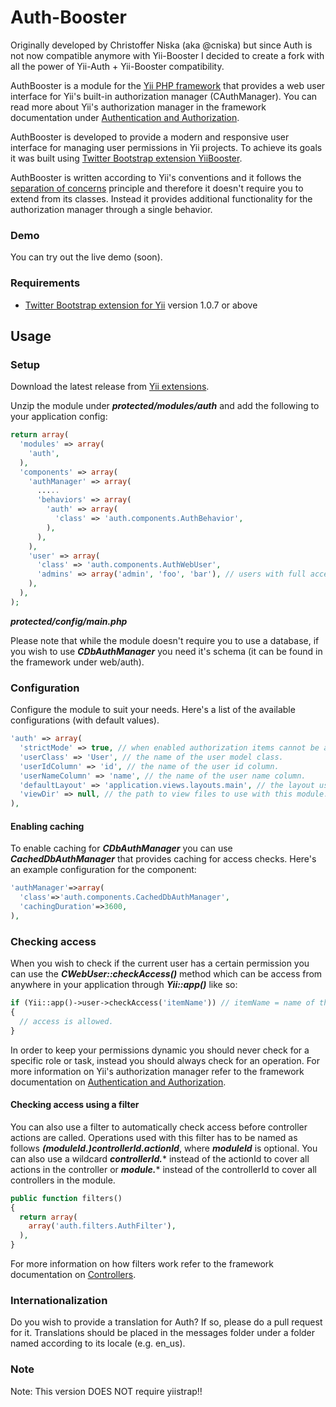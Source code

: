 Auth-Booster
========

Originally developed by Christoffer Niska (aka @cniska) but since Auth is not now compatible anymore with Yii-Booster I decided to create a fork with all the power of Yii-Auth + Yii-Booster compatibility.

AuthBooster is a module for the [Yii PHP framework](http://www.yiiframework.com) that provides a web user interface for Yii's built-in authorization manager (CAuthManager).
You can read more about Yii's authorization manager in the framework documentation under [Authentication and Authorization](http://www.yiiframework.com/doc/guide/1.1/en/topics.auth#role-based-access-control).

AuthBooster is developed to provide a modern and responsive user interface for managing user permissions in Yii projects.
To achieve its goals it was built using [Twitter Bootstrap extension YiiBooster](http://www.yiiframework.com/extension/yiibooster).

AuthBooster is written according to Yii's conventions and it follows the [separation of concerns](http://en.wikipedia.org/wiki/Separation_of_concerns) principle and therefore it doesn't require you to extend from its classes.
Instead it provides additional functionality for the authorization manager through a single behavior.

### Demo

You can try out the live demo (soon).

### Requirements

* [Twitter Bootstrap extension for Yii](http://www.yiiframework.com/extension/yiibooster) version 1.0.7 or above

## Usage

### Setup

Download the latest release from [Yii extensions](http://www.yiiframework.com/extension/authbooster).

Unzip the module under ***protected/modules/auth*** and add the following to your application config:

```php
return array(
  'modules' => array(
    'auth',
  ),
  'components' => array(
    'authManager' => array(
      .....
      'behaviors' => array(
        'auth' => array(
          'class' => 'auth.components.AuthBehavior',
        ),
      ),
    ),
    'user' => array(
      'class' => 'auth.components.AuthWebUser',
      'admins' => array('admin', 'foo', 'bar'), // users with full access
    ),
  ),
);
```
***protected/config/main.php***

Please note that while the module doesn't require you to use a database, if you wish to use ***CDbAuthManager*** you need it's schema (it can be found in the framework under web/auth).

### Configuration

Configure the module to suit your needs. Here's a list of the available configurations (with default values).

```php
'auth' => array(
  'strictMode' => true, // when enabled authorization items cannot be assigned children of the same type.
  'userClass' => 'User', // the name of the user model class.
  'userIdColumn' => 'id', // the name of the user id column.
  'userNameColumn' => 'name', // the name of the user name column.
  'defaultLayout' => 'application.views.layouts.main', // the layout used by the module.
  'viewDir' => null, // the path to view files to use with this module.
),
```

#### Enabling caching

To enable caching for ***CDbAuthManager*** you can use ***CachedDbAuthManager*** that provides caching for access checks. 
Here's an example configuration for the component:

```php
'authManager'=>array(
  'class'=>'auth.components.CachedDbAuthManager',
  'cachingDuration'=>3600,
),
```

### Checking access

When you wish to check if the current user has a certain permission you can use the ***CWebUser::checkAccess()*** method which can be access from anywhere in your application through ***Yii::app()*** like so:

```php
if (Yii::app()->user->checkAccess('itemName')) // itemName = name of the operation
{
  // access is allowed.
}
```

In order to keep your permissions dynamic you should never check for a specific role or task, instead you should always check for an operation. 
For more information on Yii's authorization manager refer to the framework documentation on [Authentication and Authorization](http://www.yiiframework.com/doc/guide/1.1/en/topics.auth#role-based-access-control).

#### Checking access using a filter

You can also use a filter to automatically check access before controller actions are called.
Operations used with this filter has to be named as follows ***(moduleId.)controllerId.actionId***, where ***moduleId*** is optional. 
You can also use a wildcard ***controllerId.**** instead of the actionId to cover all actions in the controller or ***module.**** instead of the controllerId to cover all controllers in the module. 

```php
public function filters()
{
  return array(
    array('auth.filters.AuthFilter'),
  ),
}
```

For more information on how filters work refer to the framework documentation on [Controllers](http://www.yiiframework.com/doc/guide/1.1/en/basics.controller#filter).

### Internationalization

Do you wish to provide a translation for Auth? If so, please do a pull request for it. 
Translations should be placed in the messages folder under a folder named according to its locale (e.g. en_us).

### Note

Note: This version DOES NOT require yiistrap!!